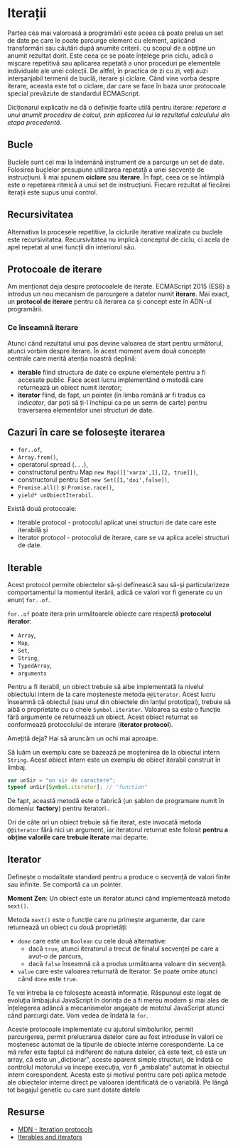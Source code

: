# Iterații

Partea cea mai valoroasă a programării este aceea că poate prelua un set de date pe care le poate parcurge element cu element, aplicând transformări sau căutări după anumite criterii. cu scopul de a obține un anumit rezultat dorit. Este ceea ce se poate înțelege prin ciclu, adică o mișcare repetitivă sau aplicarea repetată a unor proceduri pe elementele individuale ale unei colecții. De altfel, în practica de zi cu zi, veți auzi interșanjabil termenii de buclă, iterare și ciclare. Când vine vorba despre iterare, aceasta este tot o ciclare, dar care se face în baza unor protocoale special prevăzute de standardul ECMAScript.

Dicționarul explicativ ne dă o definiție foarte utilă pentru iterare: *repetare a unui anumit procedeu de calcul, prin aplicarea lui la rezultatul calculului din etapa precedentă*.

## Bucle

Buclele sunt cel mai la îndemână instrument de a parcurge un set de date.
Folosirea buclelor presupune utilizarea repetată a unei secvențe de instrucțiuni. Îi mai spunem **ciclare** sau **iterare**. În fapt, ceea ce se întâmplă este o repetarea ritmică a unui set de instrucțiuni. Fiecare rezultat al fiecărei iterații este supus unui control.

## Recursivitatea

Alternativa la procesele repetitive, la ciclurile iterative realizate cu buclele este recursivitatea. Recursivitatea nu implică conceptul de ciclu, ci acela de apel repetat al unei funcții din interiorul său.

## Protocoale de iterare

Am menționat deja despre protocoalele de iterate. ECMAScript 2015 (ES6) a introdus un nou mecanism de parcurgere a datelor numit **iterare**. Mai exact, un **protocol de iterare** pentru că iterarea ca și concept este în ADN-ul programării.

### Ce înseamnă iterare

Atunci când rezultatul unui pas devine valoarea de start pentru următorul, atunci vorbim despre iterare. În acest moment avem două concepte centrale care merită atenția noastră deplină:

- **iterable** fiind structura de date ce expune elementele pentru a fi accesate public. Face acest lucru implementând o metodă care returnează un obiect numit *iterator*;
- **iterator** fiind, de fapt, un pointer (în limba română ar fi tradus ca *indicator*, dar poți să ți-l închipui ca pe un semn de carte) pentru traversarea elementelor unei structuri de date.

## Cazuri în care se folosește iterarea

- `for..of`,
- `Array.from()`,
- operatorul spread (`...`),
- constructorul pentru Map `new Map([['varza',1],[2, true]])`,
- constructorul pentru Set `new Set([1,'doi',false])`,
- `Promise.all()` și `Promise.race()`,
- `yield* unObiectIterabil`.

Există două protocoale:

- Iterable protocol - protocolul aplicat unei structuri de date care este iterabilă și
- Iterator protocol - protocolul de iterare, care se va aplica acelei structuri de date.

## Iterable

Acest protocol permite obiectelor să-și definească sau să-și particularizeze comportamentul la momentul iterării, adică ce valori vor fi generate cu un enunț `for..of`.

`for..of` poate itera prin următoarele obiecte care respectă **protocolul iterator**:

- `Array`,
- `Map`,
- `Set`,
- `String`,
- `TypedArray`,
- `arguments`

Pentru a fi iterabil, un obiect trebuie să aibe implementată la nivelul obiectului intern de la care moștenește metoda `@@iterator`.  Acest lucru înseamnă că obiectul (sau unul din obiectele din lanțul prototipal), trebuie să aibă o proprietate cu o cheie `Symbol.iterator`. Valoarea sa este o funcție fără argumente ce returnează un obiect. Acest obiect returnat se conformează protocolului de interare (**iterator protocol**).

Amețită deja? Hai să aruncăm un ochi mai aproape.

Să luăm un exemplu care se bazează pe moștenirea de la obiectul intern `String`. Acest obiect intern este un exemplu de obiect iterabil construit în limbaj.

```javascript
var unSir = "un sir de caractere";
typeof unSir[Symbol.iterator]; // "function"
```

De fapt, această metodă este o fabrică (un șablon de programare numit în domeniu: **factory**) pentru iteratori..

Ori de câte ori un obiect trebuie să fie iterat, este invocată metoda `@@iterator` fără nici un argument, iar iteratorul returnat este folosit **pentru a obține valorile care trebuie iterate** mai departe.

## Iterator

Definește o modalitate standard pentru a produce o secvență de valori finite sau infinite. Se comportă ca un pointer.

**Moment Zen**: Un obiect este un iterator atunci când implementează metoda `next()`.

Metoda `next()` este o funcție care nu primește argumente, dar care returnează un obiect cu două proprietăți:

- `done` care este un `Boolean` cu cele două alternative:
  - dacă `true`, atunci iteratorul a trecut de finalul secvenței pe care a avut-o de parcurs,
  - dacă `false` înseamnă că a produs următoarea valoare din secvență.
- `value` care este valoarea returnată de Iterator. Se poate omite atunci când `done` este `true`.

Te vei întreba la ce folosește această informație. Răspunsul este legat de evoluția limbajului JavaScript în dorința de a fi mereu modern și mai ales de înțelegerea adâncă a mecanismelor angajate de mototul JavaScript atunci când parcurgi date. Vom vedea de îndată la `for`.

Aceste protocoale implementate cu ajutorul simbolurilor, permit parcurgerea, permit prelucrarea datelor care au fost introduse în valori ce moștenesc automat de la tipurile de obiecte interne corespondente. La ce mă refer este faptul că indiferent de natura datelor, că este text, că este un array, că este un „dicționar”, aceste aparent simple structuri, de îndată ce controlul motorului va începe execuția, vor fi „ambalate” automat în obiectul intern corespondent. Acesta este și motivul pentru care poți aplica metode ale obiectelor interne direct pe valoarea identificată de o variabilă. Pe lângă tot bagajul genetic cu care sunt dotate datele

## Resurse

- [MDN - Iteration protocols](https://developer.mozilla.org/en-US/docs/Web/JavaScript/Reference/Iteration_protocols)
- [Iterables and iterators](http://exploringjs.com/es6/ch_iteration.html)
